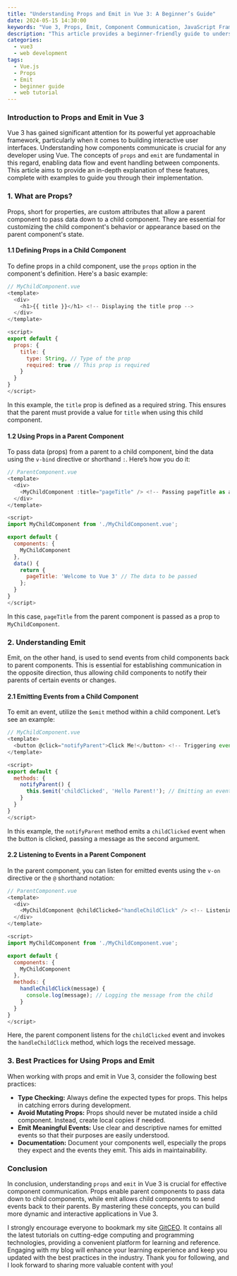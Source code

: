 ```yaml
---
title: "Understanding Props and Emit in Vue 3: A Beginner’s Guide"
date: 2024-05-15 14:30:00
keywords: "Vue 3, Props, Emit, Component Communication, JavaScript Frameworks, Vue Tutorial, Frontend Development"
description: "This article provides a beginner-friendly guide to understanding props and emit in Vue 3. It delves into the concepts of component communication, demonstrating how props are used to pass data from parent to child components and how emit allows child components to send events back to parent components. The guide contains detailed explanations, code snippets, and practical examples to ensure readers can apply these concepts effectively in their Vue applications. Learn to improve your Vue 3 skills and understand the core principles that drive component interaction in this popular JavaScript framework. By the end of this tutorial, you will have a solid grasp of how props and emit work in Vue 3, equipping you to build more dynamic and interactive web applications."
categories:
  - vue3
  - web development
tags:
  - Vue.js
  - Props
  - Emit
  - beginner guide
  - web tutorial
---
```


### Introduction to Props and Emit in Vue 3

Vue 3 has gained significant attention for its powerful yet approachable framework, particularly when it comes to building interactive user interfaces. Understanding how components communicate is crucial for any developer using Vue. The concepts of `props` and `emit` are fundamental in this regard, enabling data flow and event handling between components. This article aims to provide an in-depth explanation of these features, complete with examples to guide you through their implementation.

<!-- more -->

### 1. What are Props?

Props, short for properties, are custom attributes that allow a parent component to pass data down to a child component. They are essential for customizing the child component's behavior or appearance based on the parent component's state. 

#### 1.1 Defining Props in a Child Component

To define props in a child component, use the `props` option in the component's definition. Here's a basic example:

```javascript
// MyChildComponent.vue
<template>
  <div>
    <h1>{{ title }}</h1> <!-- Displaying the title prop -->
  </div>
</template>

<script>
export default {
  props: {
    title: {
      type: String, // Type of the prop
      required: true // This prop is required
    }
  }
}
</script>
```

In this example, the `title` prop is defined as a required string. This ensures that the parent must provide a value for `title` when using this child component.

#### 1.2 Using Props in a Parent Component

To pass data (props) from a parent to a child component, bind the data using the `v-bind` directive or shorthand `:`. Here’s how you do it:

```javascript
// ParentComponent.vue
<template>
  <div>
    <MyChildComponent :title="pageTitle" /> <!-- Passing pageTitle as a prop -->
  </div>
</template>

<script>
import MyChildComponent from './MyChildComponent.vue';

export default {
  components: {
    MyChildComponent
  },
  data() {
    return {
      pageTitle: 'Welcome to Vue 3' // The data to be passed
    };
  }
}
</script>
```

In this case, `pageTitle` from the parent component is passed as a prop to `MyChildComponent`.

### 2. Understanding Emit

Emit, on the other hand, is used to send events from child components back to parent components. This is essential for establishing communication in the opposite direction, thus allowing child components to notify their parents of certain events or changes.

#### 2.1 Emitting Events from a Child Component

To emit an event, utilize the `$emit` method within a child component. Let’s see an example:

```javascript
// MyChildComponent.vue
<template>
  <button @click="notifyParent">Click Me!</button> <!-- Triggering event on click -->
</template>

<script>
export default {
  methods: {
    notifyParent() {
      this.$emit('childClicked', 'Hello Parent!'); // Emitting an event with a message
    }
  }
}
</script>
```

In this example, the `notifyParent` method emits a `childClicked` event when the button is clicked, passing a message as the second argument.

#### 2.2 Listening to Events in a Parent Component

In the parent component, you can listen for emitted events using the `v-on` directive or the `@` shorthand notation:

```javascript
// ParentComponent.vue
<template>
  <div>
    <MyChildComponent @childClicked="handleChildClick" /> <!-- Listening for the childClicked event -->
  </div>
</template>

<script>
import MyChildComponent from './MyChildComponent.vue';

export default {
  components: {
    MyChildComponent
  },
  methods: {
    handleChildClick(message) {
      console.log(message); // Logging the message from the child
    }
  }
}
</script>
```

Here, the parent component listens for the `childClicked` event and invokes the `handleChildClick` method, which logs the received message.

### 3. Best Practices for Using Props and Emit

When working with props and emit in Vue 3, consider the following best practices:

- **Type Checking:** Always define the expected types for props. This helps in catching errors during development.
- **Avoid Mutating Props:** Props should never be mutated inside a child component. Instead, create local copies if needed.
- **Emit Meaningful Events:** Use clear and descriptive names for emitted events so that their purposes are easily understood.
- **Documentation:** Document your components well, especially the props they expect and the events they emit. This aids in maintainability.

### Conclusion

In conclusion, understanding `props` and `emit` in Vue 3 is crucial for effective component communication. Props enable parent components to pass data down to child components, while emit allows child components to send events back to their parents. By mastering these concepts, you can build more dynamic and interactive applications in Vue 3. 

I strongly encourage everyone to bookmark my site [GitCEO](https://gitceo.com). It contains all the latest tutorials on cutting-edge computing and programming technologies, providing a convenient platform for learning and reference. Engaging with my blog will enhance your learning experience and keep you updated with the best practices in the industry. Thank you for following, and I look forward to sharing more valuable content with you!